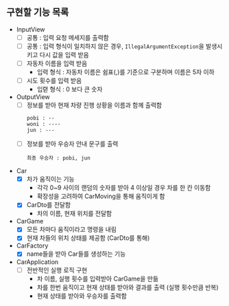 ## 구현할 기능 목록

- InputView
  - [ ] 공통 : 입력 요청 메세지를 출력함
  - [ ] 공통 : 입력 형식이 일치하지 않은 경우, `IllegalArgumentException`을 발생시키고 다시 값을 입력 받음
  - [ ] 자동차 이름을 입력 받음
    - 입력 형식 : 자동차 이름은 쉼표(,)를 기준으로 구분하며 이름은 5자 이하
  - [ ] 시도 횟수를 입력 받음
    - 입렫 형식 : 0 보다 큰 숫자


- OutputView
  - [ ] 정보를 받아 현재 차량 진행 상황을 이름과 함께 출력함
    ```text
    pobi : --
    woni : ----
    jun : ---
    ```
  - [ ] 정보를 받아 우승자 안내 문구를 출력
    ```text
    최종 우승자 : pobi, jun
    ```

- Car
  - [x] 차가 움직이는 기능
    - 각각 0~9 사이의 랜덤의 숫자를 받아 4 이상일 경우 차를 한 칸 이동함
    - 확장성을 고려하여 CarMoving을 통해 움직이게 함
  - [x] CarDto를 전달함
    - 차의 이름, 현재 위치를 전달함

- CarGame
  - [x] 모든 차마다 움직이라고 명령을 내림
  - [x] 현재 차들의 위치 상태를 제공함 (CarDto를 통해)

- CarFactory
  - [x] name들을 받아 Car들를 생성하는 기능

- CarApplication
  - [ ] 전반적인 실행 로직 구현
    - 차 이름, 실행 횟수를 입력받아 CarGame을 만듦
    - 차를 한번 움직이고 현재 상태를 받아와 결과를 출력 (실행 횟수만큼 반복)
    - 현재 상태를 받아와 우승자를 출력함